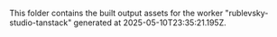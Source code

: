 This folder contains the built output assets for the worker "rublevsky-studio-tanstack" generated at 2025-05-10T23:35:21.195Z.
